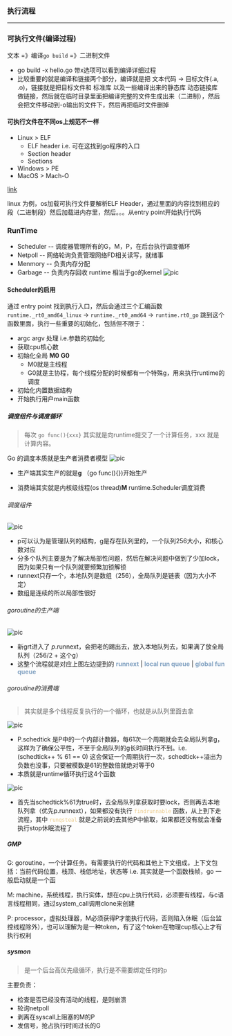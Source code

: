 ### 执行流程
--------

### 可执行文件(编译过程)

文本 =》编译`go build`  =》二进制文件


- go build -x hello.go 带x选项可以看到编译详细过程
- 比较重要的就是编译和链接两个部分，编译就是把 文本代码 -> 目标文件(.a, .o)，链接就是把目标文件和 标准库 以及一些编译出来的静态库 动态链接库 做链接，然后就在临时目录里面把编译完整的文件生成出来（二进制），然后会把文件移动到-o输出的文件下，然后再把临时文件删掉

#### 可执行文件在不同os上规范不一样

- Linux > ELF
	+ ELF header i.e. 可在这找到go程序的入口
	+ Section header
	+ Sections
- Windows > PE
- MacOS > Mach-O

[link](https://github.com/corkami/pics) 

linux 为例，os加载可执行文件要解析ELF Header，通过里面的内容找到相应的段（二进制段）然后加载进内存里，然后。。。从entry point开始执行代码

### RunTime
- Scheduler -- 调度器管理所有的G，M，P，在后台执行调度循环
- Netpoll -- 网络轮询负责管理网络FD相关读写，就绪事
- Menmory -- 负责内存分配
- Garbage -- 负责内存回收
runtime 相当于go的kernel
![pic](https://raw.githubusercontent.com/lish44/pic/main/res/202207292226412.png)

#### Scheduler的启用

通过 entry point 找到执行入口，然后会通过三个汇编函数 `runtime._rt0_amd64_linux` -> `runtime._rt0_amd64` -> `runtime.rt0_go` 跳到这个函数里面，执行一些重要的初始化，包括但不限于：

- argc argv 处理 i.e.参数的初始化
- 获取cpu核心数
- 初始化全局 **M0** **G0** 
	+ M0就是主线程
	+ G0就是主协程，每个线程分配的时候都有一个特殊g，用来执行runtime的调度
- 初始化内置数据结构
- 开始执行用户main函数

##### 调度组件与调度循环

> 每次 `go func(){xxx}` 其实就是向runtime提交了一个计算任务，xxx 就是计算内容。

Go 的调度本质就是生产者消费者模型
![pic](https://raw.githubusercontent.com/lish44/pic/main/res/202207292328342.png)

- 生产端其实生产的就是**g** （go func(){})开始生产

- 消费端其实就是内核级线程(os thread)**M** runtime.Scheduler调度消费

###### 调度组件
![pic](https://raw.githubusercontent.com/lish44/pic/main/res/202207292341241.png)

- p可以认为是管理队列的结构，g是存在队列里的，一个队列256大小，和核心数对应
- 分多个队列主要是为了解决局部性问题，然后在解决问题中做到了少加lock，因为如果只有一个队列就要频繁加锁解锁
- runnext只存一个，本地队列是数组（256），全局队列是链表（因为大小不定）
- 数组是连续的所以局部性很好

###### goroutine的生产端
![pic](https://raw.githubusercontent.com/lish44/pic/main/res/202207292355255.png)

- 新grt进入了 _p_.runnext，会把老的踢出去，放入本地队列去，如果满了放全局队列（256/2 + 这个g）
- 这整个流程就是对应上图左边提到的 <font color=#81a1c1>**runnext**</font> | <font color=#81a1c1>**local run queue**</font> | <font color=#81a1c1>**global fun queue**</font> 


###### goroutine的消费端
> 其实就是多个线程反复执行的一个循环，也就是从队列里面去拿

![pic](https://raw.githubusercontent.com/lish44/pic/main/res/202207300029961.png)

- P.schedtick 是P中的一个内部计数器，每61次一个周期就会去全局队列拿g，这样为了确保公平性，不至于全局队列的g长时间执行不到。i.e. (schedtick++ % 61 == 0) 这会保证一个周期执行一次，schedtick++溢出为负数也没事，只要被模数是61的整数倍就绝对等于0
- 本质就是runtime循环执行这4个函数

![pic](https://raw.githubusercontent.com/lish44/pic/main/res/202207300014722.png)

- 首先当schedtick%61为true时，去全局队列拿获取时要lock，否则再去本地队列拿（优先p.runnext），如果都没有执行 <font color=#ebcb8b>`findrunnable`</font> 函数，从上到下走流程，其中 <font color=#ebcb8b>`runqsteal`</font> 就是之前说的去其他P中偷取，如果都还没有就会准备执行stop休眠流程了

##### GMP

G: goroutine，一个计算任务。有需要执行的代码和其他上下文组成，上下文包括：当前代码位置，栈顶、栈低地址，状态等 i.e. 其实就是一个函数栈帧，go 一般启动就是一个函

M: machine，系统线程，执行实体，想在cpu上执行代码，必须要有线程，与c语言线程相同，通过system_call调用clone来创建

P: processor，虚拟处理器，M必须获得P才能执行代码，否则陷入休眠（后台监控线程除外），也可以理解为是一种token，有了这个token在物理cup核心上才有执行权利

##### sysmon

> 是一个后台高优先级循环，执行是不需要绑定任何的p

主要负责：
- 检查是否已经没有活动的线程，是则崩溃
- 轮询netpoll
- 剥离在syscall上阻塞的M的P
- 发信号，抢占执行时间过长的G


